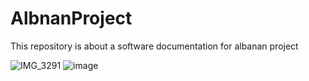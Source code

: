 # AlbnanProject
This repository is about a software documentation for albanan project

![IMG_3291](https://github.com/6lina/AlbnanProject/assets/120276705/c3083d3c-ebf6-483b-9c7b-9ea5ccb4d755)
![image](https://github.com/6lina/AlbnanProject/assets/120276705/eff70e68-7890-446f-a206-37492e3a6364)


